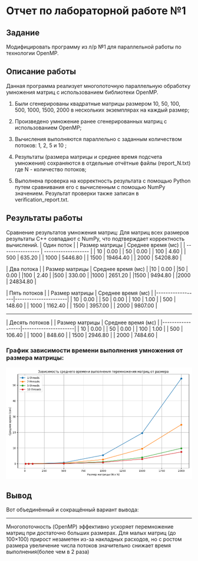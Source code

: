 # Отчет по лабораторной работе №1

## Задание

Модифицировать программу из л/р №1 для параллельной работы по
технологии OpenMP.

## Описание работы

Данная программа реализует многопоточную параллельную обработку умножения матриц с использованием библиотеки OpenMP.

1. Были сгенерированы квадратные матрицы размером 10, 50, 100, 500, 1000, 1500, 2000 в нескольких экземплярах на каждый размер;

2. Произведено умножение ранее сгенерированных матриц с использованием OpenMP;

3. Вычисления выполняются параллельно с заданным количеством потоков: 1, 2, 5 и 10 ;

4. Результаты (размера матрицы и среднее время подсчета умножения) сохраняются в отдельные отчётные файлы (report_N.txt) где N - количество потоков;

5. Выполнена проверка на корректность результата с помощью Python путем сравнивания его с вычисленным с помощью NumPy значением. Результат проверки также записан в verification_report.txt.

## Результаты работы

Сравнение результатов умножения матриц: Для матриц всех размеров результаты C++ совпадают с NumPy, что подтверждает корректность вычислений.
| Один поток |
| Размер матрицы | Среднее время (мс) |
| ---------------- | ------------------- |
| 10 | 0.00 |
| 50 | 0.00 |
| 100 | 4.60 |
| 500 | 635.20 |
| 1000 | 5446.80 |
| 1500 | 19464.40 |
| 2000 | 54208.80 |

| Два потока |
| Размер матрицы | Среднее время (мс) |
|10 | 0.00 |
|50 | 0.00 |
|100 | 2.40 |
|500 | 330.00 |
|1000 | 2651.20 |
|1500 | 9494.80 |
|2000 | 24834.80 |

| Пять потоков |
| Размер матрицы | Среднее время (мс) |
|------------------|----------------------|
| 10 | 0.00 |
| 50 | 0.00 |
| 100 | 1.00 |
| 500 | 148.60 |
| 1000 | 1162.40 |
| 1500 | 3957.00 |
| 2000 | 9807.00 |

---

| Десять потоков |
| Размер матрицы | Среднее время (мс) |
|------------------|----------------------|
| 10 | 0.00 |
| 50 | 0.00 |
| 100 | 1.00 |
| 500 | 106.40 |
| 1000 | 848.60 |
| 1500 | 2946.80 |
| 2000 | 7484.60 |

### График зависимости времени выполнения умножения от размера матрицы:

![alt text](image.png)

## Вывод

Вот объединённый и сокращённый вариант вывода:

---

Многопоточность (OpenMP) эффективно ускоряет перемножение матриц при достаточно больших размерах. Для малых матриц (до 100×100) прирост незаметен из-за накладных расходов, но с ростом размера увеличение числа потоков значительно снижает время выполнения(более чем в 2 раза)
